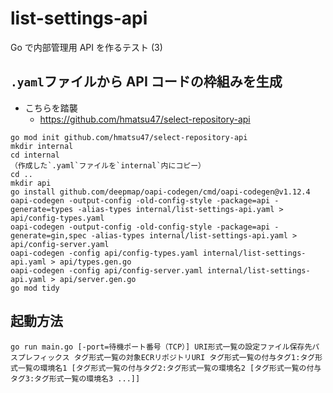 # list-settings-api

Go で内部管理用 API を作るテスト (3)

## `.yaml`ファイルから API コードの枠組みを生成

- こちらを踏襲
  - https://github.com/hmatsu47/select-repository-api

```sh:install
go mod init github.com/hmatsu47/select-repository-api
mkdir internal
cd internal
（作成した`.yaml`ファイルを`internal`内にコピー）
cd ..
mkdir api
go install github.com/deepmap/oapi-codegen/cmd/oapi-codegen@v1.12.4
oapi-codegen -output-config -old-config-style -package=api -generate=types -alias-types internal/list-settings-api.yaml > api/config-types.yaml
oapi-codegen -output-config -old-config-style -package=api -generate=gin,spec -alias-types internal/list-settings-api.yaml > api/config-server.yaml
oapi-codegen -config api/config-types.yaml internal/list-settings-api.yaml > api/types.gen.go
oapi-codegen -config api/config-server.yaml internal/list-settings-api.yaml > api/server.gen.go
go mod tidy
```

## 起動方法

`go run main.go [-port=待機ポート番号（TCP）] URI形式一覧の設定ファイル保存先パスプレフィックス タグ形式一覧の対象ECRリポジトリURI タグ形式一覧の付与タグ1:タグ形式一覧の環境名1 [タグ形式一覧の付与タグ2:タグ形式一覧の環境名2 [タグ形式一覧の付与タグ3:タグ形式一覧の環境名3 ...]]`
